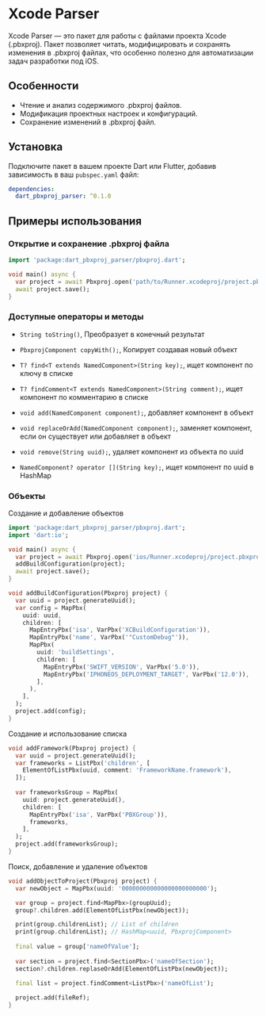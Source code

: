 # Xcode Parser

Xcode Parser — это пакет для работы с файлами проекта Xcode (.pbxproj). Пакет позволяет читать, модифицировать и сохранять изменения в .pbxproj файлах, что особенно полезно для автоматизации задач разработки под iOS.

## Особенности

- Чтение и анализ содержимого .pbxproj файлов.
- Модификация проектных настроек и конфигураций.
- Сохранение изменений в .pbxproj файл.

## Установка

Подключите пакет в вашем проекте Dart или Flutter, добавив зависимость в ваш `pubspec.yaml` файл:

```yaml
dependencies:
  dart_pbxproj_parser: ^0.1.0
```

## Примеры использования
### Открытие и сохранение .pbxproj файла

```dart
import 'package:dart_pbxproj_parser/pbxproj.dart';

void main() async {
  var project = await Pbxproj.open('path/to/Runner.xcodeproj/project.pbxproj');
  await project.save();
}
```
### Доступные операторы и методы

- `String toString()`, Преобразует в конечный результат

- `PbxprojComponent copyWith();`, Копирует создавая новый объект

- `T? find<T extends NamedComponent>(String key);`, ищет компонент по ключу в списке


- `T? findComment<T extends NamedComponent>(String comment);`, ищет компонент по комментарию в списке

- `void add(NamedComponent component);`, добавляет компонент в объект

- `void replaceOrAdd(NamedComponent component);`, заменяет компонент, если он существует или добавляет в объект

- `void remove(String uuid);`, удаляет компонент из объекта по uuid

- `NamedComponent? operator [](String key);`, ищет компонент по uuid в HashMap

### Объекты

Создание и добавление объектов
```dart
import 'package:dart_pbxproj_parser/pbxproj.dart';
import 'dart:io';

void main() async {
  var project = await Pbxproj.open('ios/Runner.xcodeproj/project.pbxproj');
  addBuildConfiguration(project);
  await project.save();
}

void addBuildConfiguration(Pbxproj project) {
  var uuid = project.generateUuid();
  var config = MapPbx(
    uuid: uuid,
    children: [
      MapEntryPbx('isa', VarPbx('XCBuildConfiguration')),
      MapEntryPbx('name', VarPbx('"CustomDebug"')),
      MapPbx(
        uuid: 'buildSettings',
        children: [
          MapEntryPbx('SWIFT_VERSION', VarPbx('5.0')),
          MapEntryPbx('IPHONEOS_DEPLOYMENT_TARGET', VarPbx('12.0')),
        ],
      ),
    ],
  );
  project.add(config);
}
```

Создание и использование списка

```dart
void addFramework(Pbxproj project) {
  var uuid = project.generateUuid();
  var frameworks = ListPbx('children', [
    ElementOfListPbx(uuid, comment: 'FrameworkName.framework'),
  ]);
  
  var frameworksGroup = MapPbx(
    uuid: project.generateUuid(),
    children: [
      MapEntryPbx('isa', VarPbx('PBXGroup')),
      frameworks,
    ],
  );
  project.add(frameworksGroup);
}
```


Поиск, добавление и удаление объектов

```dart
void addObjectToProject(Pbxproj project) {
  var newObject = MapPbx(uuid: '000000000000000000000000');

  var group = project.find<MapPbx>(groupUuid);
  group?.children.add(ElementOfListPbx(newObject));

  print(group.childrenList); // List of children
  print(group.childrenList); // HashMap<uuid, PbxprojComponent>
  
  final value = group['nameOfValue'];
  
  var section = project.find<SectionPbx>('nameOfSection');
  section?.children.replaseOrAdd(ElementOfListPbx(newObject));
  
  final list = project.findComment<ListPbx>('nameOfList');

  project.add(fileRef);
}
```



